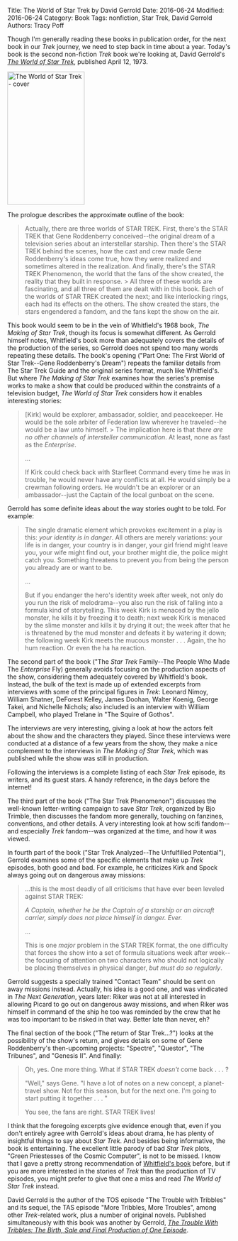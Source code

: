 Title: The World of Star Trek by David Gerrold
Date: 2016-06-24
Modified: 2016-06-24
Category: Book
Tags: nonfiction, Star Trek, David Gerrold
Authors: Tracy Poff

Though I'm generally reading these books in publication order, for the next book in our *Trek* journey, we need to step back in time about a year. Today's book is the second non-fiction *Trek* book we're looking at, David Gerrold's <a href="http://amzn.to/293sqTU">*The World of Star Trek*</a>, published April 12, 1973.

<a href="http://amzn.to/293sqTU"><img src="https://otherstuffexists.files.wordpress.com/2016/06/the-world-of-star-trek-cover.jpg?w=174" alt="The World of Star Trek - cover" width="174" height="300" class="aligncenter size-medium wp-image-1022" /></a>

The prologue describes the approximate outline of the book:

> Actually, there are three worlds of STAR TREK. First, there's the STAR TREK that Gene Roddenberry conceived--the original dream of a television series about an interstellar starship. Then there's the STAR TREK behind the scenes, how the cast and crew made Gene Roddenberry's ideas come true, how they were realized and sometimes altered in the realization. And finally, there's the STAR TREK Phenomenon, the world that the fans of the show created, the reality that they built in response.
&gt;
> All three of these worlds are fascinating, and all three of them are dealt with in this book. Each of the worlds of STAR TREK created the next; and like interlocking rings, each had its effects on the others. The show created the stars, the stars engendered a fandom, and the fans kept the show on the air.

This book would seem to be in the vein of Whitfield's 1968 book, *The Making of Star Trek*, though its focus is somewhat different. As Gerrold himself notes, Whitfield's book more than adequately covers the details of the production of the series, so Gerrold does not spend too many words repeating these details. The book's opening ("Part One: The First World of Star Trek--Gene Roddenberry's Dream") repeats the familiar details from The Star Trek Guide and the original series format, much like Whitfield's. But where *The Making of Star Trek* examines how the series's premise works to make a show that could be produced within the constraints of a television budget, *The World of Star Trek* considers how it enables interesting stories:

> [Kirk] would be explorer, ambassador, soldier, and peacekeeper. He would be the sole arbiter of Federation law wherever he traveled--he would be a law unto himself.
&gt;
> The implication here is that *there are no other channels of intersteller communication*. At least, none as fast as the *Enterprise*.
> 
> ...
> 
> If Kirk could check back with Starfleet Command every time he was in trouble, he would never have any conflicts at all. He would simply be a crewman following orders. He wouldn't be an explorer or an ambassador--just the Captain of the local gunboat on the scene.

Gerrold has some definite ideas about the way stories ought to be told. For example:

> The single dramatic element which provokes excitement in a play is this: *your identity is in danger*. All others are merely variations: your life is in danger, your country is in danger, your girl friend might leave you, your wife might find out, your brother might die, the police might catch you. Something threatens to prevent you from being the person you already are or want to be.
> 
> ...
> 
> But if you endanger the hero's identity week after week, not only do you run the risk of melodrama--you also run the risk of falling into a formula kind of storytelling. This week Kirk is menaced by the jello monster, he kills it by freezing it to death; next week Kirk is menaced by the slime monster and kills it by drying it out; the week after that he is threatened by the mud monster and defeats it by watering it down; the following week Kirk meets the mucous monster . . . Again, the ho hum reaction. Or even the ha ha reaction.

The second part of the book ("The *Star Trek* Family--The People Who Made The *Enterprise* Fly) generally avoids focusing on the production aspects of the show, considering them adequately covered by Whitfield's book. Instead, the bulk of the text is made up of extended excerpts from interviews with some of the principal figures in *Trek*: Leonard Nimoy, William Shatner, DeForest Kelley, James Doohan, Walter Koenig, George Takei, and Nichelle Nichols; also included is an interview with William Campbell, who played Trelane in "The Squire of Gothos".

The interviews are very interesting, giving a look at how the actors felt about the show and the characters they played. Since these interviews were conducted at a distance of a few years from the show, they make a nice complement to the interviews in *The Making of Star Trek*, which was published while the show was still in production.

Following the interviews is a complete listing of each *Star Trek* episode, its writers, and its guest stars. A handy reference, in the days before the internet!

The third part of the book ("The Star Trek Phenomenon") discusses the well-known letter-writing campaign to save *Star Trek*, organized by Bjo Trimble, then discusses the fandom more generally, touching on fanzines, conventions, and other details. A very interesting look at how scifi fandom--and especially *Trek* fandom--was organized at the time, and how it was viewed.

In fourth part of the book ("Star Trek Analyzed--The Unfulfilled Potential"), Gerrold examines some of the specific elements that make up *Trek* episodes, both good and bad. For example, he criticizes Kirk and Spock always going out on dangerous away missions:

> ...this is the most deadly of all criticisms that have ever been leveled against STAR TREK:
> 
> *A Captain, whether he be the Captain of a starship or an aircraft carrier, simply does not place himself in danger. Ever.*
> 
> ...
> 
> This is one *major* problem in the STAR TREK format, the one difficulty that forces the show into a set of formula situations week after week--the focusing of attention on two characters who should not logically be placing themselves in physical danger, *but must do so regularly*.

Gerrold suggests a specially trained "Contact Team" should be sent on away missions instead. Actually, his idea is a good one, and was vindicated in *The Next Generation*, years later: Riker was not at all interested in allowing Picard to go out on dangerous away missions, and when Riker was himself in command of the ship he too was reminded by the crew that he was too important to be risked in that way. Better late than never, eh?

The final section of the book ("The return of Star Trek...?") looks at the possibility of the show's return, and gives details on some of Gene Roddenberry's then-upcoming projects: "Spectre", "Questor", "The Tribunes", and "Genesis II". And finally:

> Oh, yes. One more thing. What if STAR TREK *doesn't* come back . . . ?
> 
> "Well," says Gene. "I have a lot of notes on a new concept, a planet-travel show. Not for this season, but for the next one. I'm going to start putting it together . . . "
> 
> You see, the fans are right. STAR TREK lives!

I think that the foregoing excerpts give evidence enough that, even if you don't entirely agree with Gerrold's ideas about drama, he has plenty of insightful things to say about *Star Trek*. And besides being informative, the book is entertaining. The excellent little parody of bad *Star Trek* plots, "Green Priestesses of the Cosmic Computer", is not to be missed. I know that I gave a pretty strong recommendation of [Whitfield's book](https://otherstuffexists.wordpress.com/2015/07/03/the-making-of-star-trek-by-stephen-e-whitfield/) before, but if you are more interested in the stories of *Trek* than the production of TV episodes, you might prefer to give that one a miss and read *The World of Star Trek* instead.

David Gerrold is the author of the TOS episode "The Trouble with Tribbles" and its sequel, the TAS episode "More Tribbles, More Troubles", among other *Trek*-related work, plus a number of original novels. Published simultaneously with this book was another by Gerrold, <a href="http://amzn.to/293sLGo">*The Trouble With Tribbles: The Birth, Sale and Final Production of One Episode*</a>.